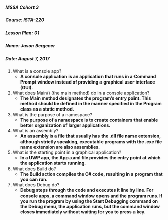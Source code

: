 ##### MSSA Cohort 3
##### Course: ISTA-220
##### Lesson Plan: 01
##### Name: Jason Bergener
##### Date: August 7, 2017


1. What is a console app?
    - **A console application is an application that runs in a Command Prompt window instead of providing a graphical user interface (GUI).**
2. What does Main() (the main method) do in a console application?
    - **The Main method designates the program’s entry point. This method should be defined in the manner specified in the Program class as a static method.**
3. What is the purpose of a namespace?
    - **The purpose of a namespace is to create containers that enable better organization of larger applications.**
4. What is an assembly?
    - **An assembly is a file that usually has the .dll file name extension, although strictly speaking, executable programs with the .exe file name extension are also assemblies.**
5. What is the starting point in a graphical application?
    - **In a UWP app, the App.xaml file provides the entry point at which the application starts running.**
6. What does Build do?
    - **The Build action compiles the C# code, resulting in a program that you can run.**
7. What does Debug do?
    - **Debug steps through the code and executes it line by line. For console apps, a command window opens and the program runs. If you run the program by using the Start Debugging command on the Debug menu, the application runs, but the command window closes immediately without waiting for you to press a key.**
